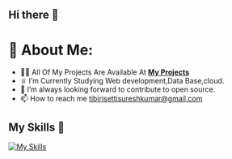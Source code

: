 ## Hi there 👋

<!--
**sureshkumartibirisetti/sureshkumartibirisetti** is a ✨ _special_ ✨ repository because its `README.md` (this file) appears on your GitHub profile.

Here are some ideas to get you started:

- 🔭 I’m currently working on ...
- 🌱 I’m currently learning ...
- 👯 I’m looking to collaborate on ...
- 🤔 I’m looking for help with ...
- 💬 Ask me about ...
- 📫 How to reach me: ...
- 😄 Pronouns: ...
- ⚡ Fun fact: ...
-->
# 💫 About Me:

-  👨‍💻 All Of My Projects Are Available At **[My Projects](https://github.com/sureshkumartibirisetti?tab=repositories)**
-  ♕ I’m Currently Studying Web development,Data Base,cloud. </br>
-  🏹 I’m always looking forward to contribute to open source.
-  📫 How to reach me tibirisettisureshkumar@gmail.com








## My Skills 🚀

[![My Skills](https://skillicons.dev/icons?i=html,css,js,reactjs,python,linux,aws,git,github,vscode,java&perline=18)](https://skillicons.dev)
